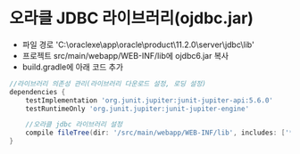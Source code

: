 # 오라클 JDBC 라이브러리(ojdbc.jar)
- 파일 경로 'C:\oraclexe\app\oracle\product\11.2.0\server\jdbc\lib'
- 프로젝트 src/main/webapp/WEB-INF/lib에 ojdbc6.jar 복사
- build.gradle에 아래 코드 추가
```groovy
//라이브러리 의존성 관리(라이브러리 다운로드 설정, 로딩 설정)
dependencies {
    testImplementation 'org.junit.jupiter:junit-jupiter-api:5.6.0'
    testRuntimeOnly 'org.junit.jupiter:junit-jupiter-engine'

    //오라클 jdbc 라이브러리 설정
    compile fileTree(dir: '/src/main/webapp/WEB-INF/lib', includes: ['*.jar'])
}
```